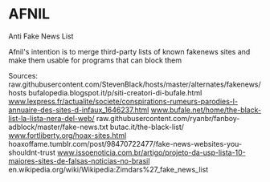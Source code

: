 # AFNIL
Anti Fake News List

Afnil's intention is to merge third-party lists of known fakenews sites and make them usable for programs that can block them

Sources:
raw.githubusercontent.com/StevenBlack/hosts/master/alternates/fakenews/hosts
bufalopedia.blogspot.it/p/siti-creatori-di-bufale.html
www.lexpress.fr/actualite/societe/conspirations-rumeurs-parodies-l-annuaire-des-sites-d-infaux_1646237.html
www.bufale.net/home/the-black-list-la-lista-nera-del-web/
raw.githubusercontent.com/ryanbr/fanboy-adblock/master/fake-news.txt
butac.it/the-black-list/
www.fortliberty.org/hoax-sites.html
hoaxoffame.tumblr.com/post/98470722477/fake-news-websites-you-shouldnt-trust
www.issoenoticia.com.br/artigo/projeto-da-usp-lista-10-maiores-sites-de-falsas-noticias-no-brasil
en.wikipedia.org/wiki/Wikipedia:Zimdars%27_fake_news_list
